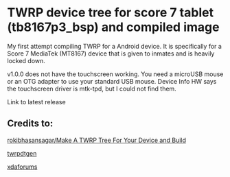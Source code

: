 # TWRP device tree for score 7 tablet (tb8167p3_bsp) and compiled image

My first attempt compiling TWRP for a Android device.  It is specifically for a Score 7 MediaTek (MT8167) device that is given to inmates and is heavily locked down.

v1.0.0 does not have the touchscreen working.  You need a microUSB mouse or an OTG adapter to use your standard USB mouse.  Device Info HW says the touchscreen driver is mtk-tpd, but I could not find them.

Link to latest release

## Credits to:

[rokibhasansagar/Make A TWRP Tree For Your Device and Build](https://gist.github.com/rokibhasansagar/15c8e728d94a6bd35a687aac73ef79a5)

[twrpdtgen](https://github.com/twrpdtgen/twrpdtgen)

[xdaforums](https://xdaforums.com/)
